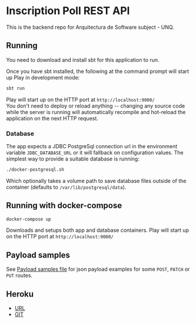 # Inscription Poll REST API

This is the backend repo for Arquitectura de Software subject - UNQ.

## Running

You need to download and install sbt for this application to run.

Once you have sbt installed, the following at the command prompt will start up Play in development mode:

```bash
sbt run
```

Play will start up on the HTTP port at `http://localhost:9000/`   
You don't need to deploy or reload anything -- changing any source code while the server is running will automatically recompile and hot-reload the application on the next HTTP request.

### Database

The app expects a JDBC PostgreSql connection url in the environment variable `JDBC_DATABASE_URL` or it will fallback on configuration values. The simplest way to provide a suitable database is running:

```bash
./docker-postgresql.sh
```

Which optionally takes a volume path to save database files outside of the container (defaults to `/var/lib/postgresql/data`). 

## Running with docker-compose

```bash
docker-compose up
```

Downloads and setups both app and database containers. Play will start up on the HTTP port at `http://localhost:9000/`

## Payload samples

See [Payload samples file](Payload%20Samples) for json payload examples for some `POST`, `PATCH` or `PUT` routes.  

## Heroku

* [URL](https://ins-poll-back-arqsoft-2017s2.herokuapp.com/)
* [GIT](https://git.heroku.com/ins-poll-back-arqsoft-2017s2.git)
